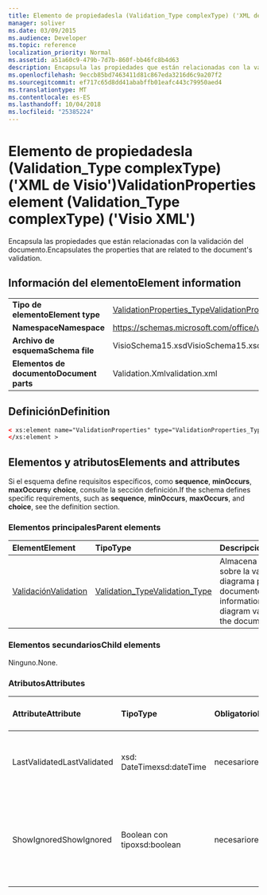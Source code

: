 ```yaml
---
title: Elemento de propiedadesla (Validation_Type complexType) ('XML de Visio')
manager: soliver
ms.date: 03/09/2015
ms.audience: Developer
ms.topic: reference
localization_priority: Normal
ms.assetid: a51a60c9-479b-7d7b-860f-bb46fc8b4d63
description: Encapsula las propiedades que están relacionadas con la validación del documento.
ms.openlocfilehash: 9eccb85bd7463411d81c867eda3216d6c9a207f2
ms.sourcegitcommit: ef717c65d8dd41ababffb01eafc443c79950aed4
ms.translationtype: MT
ms.contentlocale: es-ES
ms.lasthandoff: 10/04/2018
ms.locfileid: "25385224"
---
```

# <a name="validationproperties-element-validationtype-complextype-visio-xml"></a><span data-ttu-id="1a1f1-103">Elemento de propiedadesla (Validation_Type complexType) ('XML de Visio')</span><span class="sxs-lookup"><span data-stu-id="1a1f1-103">ValidationProperties element (Validation_Type complexType) ('Visio XML')</span></span>

<span data-ttu-id="1a1f1-104">Encapsula las propiedades que están relacionadas con la validación del documento.</span><span class="sxs-lookup"><span data-stu-id="1a1f1-104">Encapsulates the properties that are related to the document's validation.</span></span>
  
## <a name="element-information"></a><span data-ttu-id="1a1f1-105">Información del elemento</span><span class="sxs-lookup"><span data-stu-id="1a1f1-105">Element information</span></span>

|||
|:-----|:-----|
|<span data-ttu-id="1a1f1-106">**Tipo de elemento**</span><span class="sxs-lookup"><span data-stu-id="1a1f1-106">**Element type**</span></span> <br/> |[<span data-ttu-id="1a1f1-107">ValidationProperties_Type</span><span class="sxs-lookup"><span data-stu-id="1a1f1-107">ValidationProperties_Type</span></span>](validationproperties_type-complextypevisio-xml.md) <br/> |
|<span data-ttu-id="1a1f1-108">**Namespace**</span><span class="sxs-lookup"><span data-stu-id="1a1f1-108">**Namespace**</span></span> <br/> |https://schemas.microsoft.com/office/visio/2012/main  <br/> |
|<span data-ttu-id="1a1f1-109">**Archivo de esquema**</span><span class="sxs-lookup"><span data-stu-id="1a1f1-109">**Schema file**</span></span> <br/> |<span data-ttu-id="1a1f1-110">VisioSchema15.xsd</span><span class="sxs-lookup"><span data-stu-id="1a1f1-110">VisioSchema15.xsd</span></span>  <br/> |
|<span data-ttu-id="1a1f1-111">**Elementos de documento**</span><span class="sxs-lookup"><span data-stu-id="1a1f1-111">**Document parts**</span></span> <br/> |<span data-ttu-id="1a1f1-112">Validation.Xml</span><span class="sxs-lookup"><span data-stu-id="1a1f1-112">validation.xml</span></span>  <br/> |
   
## <a name="definition"></a><span data-ttu-id="1a1f1-113">Definición</span><span class="sxs-lookup"><span data-stu-id="1a1f1-113">Definition</span></span>

```XML
< xs:element name="ValidationProperties" type="ValidationProperties_Type" minOccurs="0" maxOccurs="1" >
</xs:element >
```

## <a name="elements-and-attributes"></a><span data-ttu-id="1a1f1-114">Elementos y atributos</span><span class="sxs-lookup"><span data-stu-id="1a1f1-114">Elements and attributes</span></span>

<span data-ttu-id="1a1f1-115">Si el esquema define requisitos específicos, como **sequence**, **minOccurs**, **maxOccurs**y **choice**, consulte la sección definición.</span><span class="sxs-lookup"><span data-stu-id="1a1f1-115">If the schema defines specific requirements, such as **sequence**, **minOccurs**, **maxOccurs**, and **choice**, see the definition section.</span></span> 
  
### <a name="parent-elements"></a><span data-ttu-id="1a1f1-116">Elementos principales</span><span class="sxs-lookup"><span data-stu-id="1a1f1-116">Parent elements</span></span>

|<span data-ttu-id="1a1f1-117">**Element**</span><span class="sxs-lookup"><span data-stu-id="1a1f1-117">**Element**</span></span>|<span data-ttu-id="1a1f1-118">**Tipo**</span><span class="sxs-lookup"><span data-stu-id="1a1f1-118">**Type**</span></span>|<span data-ttu-id="1a1f1-119">**Descripción**</span><span class="sxs-lookup"><span data-stu-id="1a1f1-119">**Description**</span></span>|
|:-----|:-----|:-----|
|[<span data-ttu-id="1a1f1-120">Validación</span><span class="sxs-lookup"><span data-stu-id="1a1f1-120">Validation</span></span>](validation-elementvisio-xml.md) <br/> |[<span data-ttu-id="1a1f1-121">Validation_Type</span><span class="sxs-lookup"><span data-stu-id="1a1f1-121">Validation_Type</span></span>](validation_type-complextypevisio-xml.md) <br/> |<span data-ttu-id="1a1f1-122">Almacena información sobre la validación del diagrama para el documento.</span><span class="sxs-lookup"><span data-stu-id="1a1f1-122">Stores information about diagram validation for the document.</span></span>  <br/> |
   
### <a name="child-elements"></a><span data-ttu-id="1a1f1-123">Elementos secundarios</span><span class="sxs-lookup"><span data-stu-id="1a1f1-123">Child elements</span></span>

<span data-ttu-id="1a1f1-124">Ninguno.</span><span class="sxs-lookup"><span data-stu-id="1a1f1-124">None.</span></span>
  
### <a name="attributes"></a><span data-ttu-id="1a1f1-125">Atributos</span><span class="sxs-lookup"><span data-stu-id="1a1f1-125">Attributes</span></span>

|<span data-ttu-id="1a1f1-126">**Attribute**</span><span class="sxs-lookup"><span data-stu-id="1a1f1-126">**Attribute**</span></span>|<span data-ttu-id="1a1f1-127">**Tipo**</span><span class="sxs-lookup"><span data-stu-id="1a1f1-127">**Type**</span></span>|<span data-ttu-id="1a1f1-128">**Obligatorio**</span><span class="sxs-lookup"><span data-stu-id="1a1f1-128">**Required**</span></span>|<span data-ttu-id="1a1f1-129">**Descripción**</span><span class="sxs-lookup"><span data-stu-id="1a1f1-129">**Description**</span></span>|<span data-ttu-id="1a1f1-130">**Valores posibles**</span><span class="sxs-lookup"><span data-stu-id="1a1f1-130">**Possible values**</span></span>|
|:-----|:-----|:-----|:-----|:-----|
|<span data-ttu-id="1a1f1-131">LastValidated</span><span class="sxs-lookup"><span data-stu-id="1a1f1-131">LastValidated</span></span>  <br/> |<span data-ttu-id="1a1f1-132">xsd: DateTime</span><span class="sxs-lookup"><span data-stu-id="1a1f1-132">xsd:dateTime</span></span>  <br/> |<span data-ttu-id="1a1f1-133">necesario</span><span class="sxs-lookup"><span data-stu-id="1a1f1-133">required</span></span>  <br/> |<span data-ttu-id="1a1f1-134">La fecha y hora en que el documento se ha validado por última vez.</span><span class="sxs-lookup"><span data-stu-id="1a1f1-134">The date and time that the document was last validated.</span></span>  <br/> |<span data-ttu-id="1a1f1-135">Valores del tipo XSD: DateTime.</span><span class="sxs-lookup"><span data-stu-id="1a1f1-135">Values of the xsd:dateTime type.</span></span>  <br/> |
|<span data-ttu-id="1a1f1-136">ShowIgnored</span><span class="sxs-lookup"><span data-stu-id="1a1f1-136">ShowIgnored</span></span>  <br/> |<span data-ttu-id="1a1f1-137">Boolean con tipo</span><span class="sxs-lookup"><span data-stu-id="1a1f1-137">xsd:boolean</span></span>  <br/> |<span data-ttu-id="1a1f1-138">necesario</span><span class="sxs-lookup"><span data-stu-id="1a1f1-138">required</span></span>  <br/> |<span data-ttu-id="1a1f1-139">Especifica si se muestran los problemas de validación omitidos en la ventana problemas.</span><span class="sxs-lookup"><span data-stu-id="1a1f1-139">Specifies whether to show ignored validation issues in the Issues window.</span></span>  <br/> |<span data-ttu-id="1a1f1-140">Valores del tipo Boolean con tipo.</span><span class="sxs-lookup"><span data-stu-id="1a1f1-140">Values of the xsd:boolean type.</span></span>  <br/> |
   

